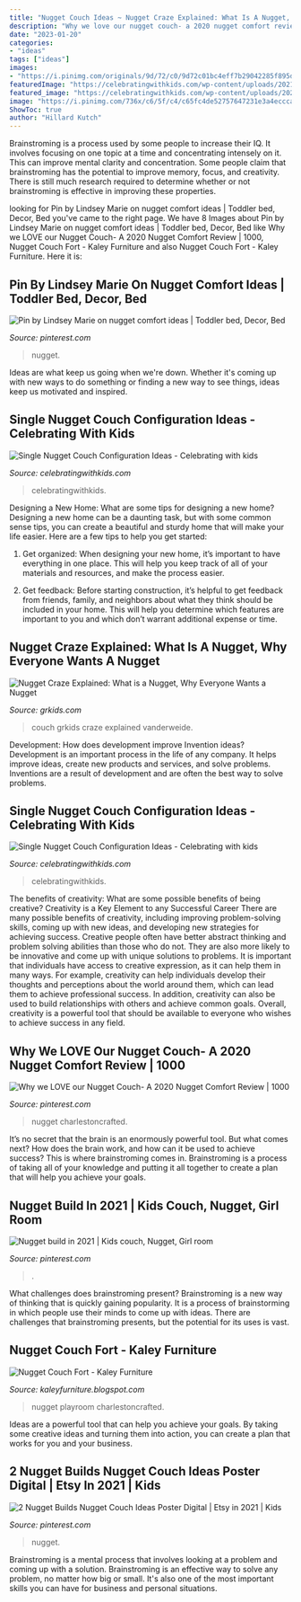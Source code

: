 ```yaml
---
title: "Nugget Couch Ideas ~ Nugget Craze Explained: What Is A Nugget, Why Everyone Wants A Nugget"
description: "Why we love our nugget couch- a 2020 nugget comfort review"
date: "2023-01-20"
categories:
- "ideas"
tags: ["ideas"]
images:
- "https://i.pinimg.com/originals/9d/72/c0/9d72c01bc4eff7b29042285f895d6110.jpg"
featuredImage: "https://celebratingwithkids.com/wp-content/uploads/2021/07/Charleston-Crafted-12-768x847.jpg"
featured_image: "https://celebratingwithkids.com/wp-content/uploads/2021/07/Charleston-Crafted-06-1536x858.jpg"
image: "https://i.pinimg.com/736x/c6/5f/c4/c65fc4de52757647231e3a4ecccacee7.jpg"
ShowToc: true
author: "Hillard Kutch"
---
```



Brainstroming is a process used by some people to increase their IQ. It involves focusing on one topic at a time and concentrating intensely on it. This can improve mental clarity and concentration. Some people claim that brainstroming has the potential to improve memory, focus, and creativity. There is still much research required to determine whether or not brainstroming is effective in improving these properties.

	

		
looking for Pin by Lindsey Marie on nugget comfort ideas | Toddler bed, Decor, Bed you've came to the right page. We have 8 Images about Pin by Lindsey Marie on nugget comfort ideas | Toddler bed, Decor, Bed like Why we LOVE our Nugget Couch- A 2020 Nugget Comfort Review | 1000, Nugget Couch Fort - Kaley Furniture and also Nugget Couch Fort - Kaley Furniture. Here it is:
		
    
## Pin By Lindsey Marie On Nugget Comfort Ideas | Toddler Bed, Decor, Bed

<img loading=lazy src="https://i.pinimg.com/736x/6b/b6/86/6bb6864272ba5003857958507f8d0ea3.jpg" onerror="this.onerror=null;this.src='https://tse1.mm.bing.net/th?id=OIP.wuxlWK-QEMnh4iaSbndiRQHaJ3&amp;pid=15.1';" alt="Pin by Lindsey Marie on nugget comfort ideas | Toddler bed, Decor, Bed">

_Source: pinterest.com_

>nugget. 

	

Ideas are what keep us going when we're down. Whether it's coming up with new ways to do something or finding a new way to see things, ideas keep us motivated and inspired.

    
## Single Nugget Couch Configuration Ideas - Celebrating With Kids

<img loading=lazy src="https://celebratingwithkids.com/wp-content/uploads/2021/07/Charleston-Crafted-12-768x847.jpg" onerror="this.onerror=null;this.src='https://tse2.mm.bing.net/th?id=OIP.nC5Z4OQabjTZMkkXsSu6fAHaIK&amp;pid=15.1';" alt="Single Nugget Couch Configuration Ideas - Celebrating with kids">

_Source: celebratingwithkids.com_

>celebratingwithkids. 

	

Designing a New Home: What are some tips for designing a new home?
Designing a new home can be a daunting task, but with some common sense tips, you can create a beautiful and sturdy home that will make your life easier. Here are a few tips to help you get started:
1. Get organized: When designing your new home, it’s important to have everything in one place. This will help you keep track of all of your materials and resources, and make the process easier.

2. Get feedback: Before starting construction, it’s helpful to get feedback from friends, family, and neighbors about what they think should be included in your home. This will help you determine which features are important to you and which don’t warrant additional expense or time.


    
## Nugget Craze Explained: What Is A Nugget, Why Everyone Wants A Nugget

<img loading=lazy src="https://grkids.com/wp-content/uploads/2020/11/nugget-couch.jpg" onerror="this.onerror=null;this.src='https://tse3.mm.bing.net/th?id=OIP.bxBbDHQW99mk2_qaEIM6yAHaFj&amp;pid=15.1';" alt="Nugget Craze Explained: What is a Nugget, Why Everyone Wants a Nugget">

_Source: grkids.com_

>couch grkids craze explained vanderweide. 

	

Development: How does development improve Invention ideas?
Development is an important process in the life of any company. It helps improve ideas, create new products and services, and solve problems. Inventions are a result of development and are often the best way to solve problems.

    
## Single Nugget Couch Configuration Ideas - Celebrating With Kids

<img loading=lazy src="https://celebratingwithkids.com/wp-content/uploads/2021/07/Charleston-Crafted-06-1536x858.jpg" onerror="this.onerror=null;this.src='https://tse4.mm.bing.net/th?id=OIP.hVFTlUgssF0fpFmRIbzTAgHaEI&amp;pid=15.1';" alt="Single Nugget Couch Configuration Ideas - Celebrating with kids">

_Source: celebratingwithkids.com_

>celebratingwithkids. 

	

The benefits of creativity: What are some possible benefits of being creative?
Creativity is a Key Element to any Successful Career
There are many possible benefits of creativity, including improving problem-solving skills, coming up with new ideas, and developing new strategies for achieving success. Creative people often have better abstract thinking and problem solving abilities than those who do not. They are also more likely to be innovative and come up with unique solutions to problems. It is important that individuals have access to creative expression, as it can help them in many ways. For example, creativity can help individuals develop their thoughts and perceptions about the world around them, which can lead them to achieve professional success. In addition, creativity can also be used to build relationships with others and achieve common goals. Overall, creativity is a powerful tool that should be available to everyone who wishes to achieve success in any field.

    
## Why We LOVE Our Nugget Couch- A 2020 Nugget Comfort Review | 1000

<img loading=lazy src="https://i.pinimg.com/originals/9d/72/c0/9d72c01bc4eff7b29042285f895d6110.jpg" onerror="this.onerror=null;this.src='https://tse3.mm.bing.net/th?id=OIP.E0l86W_Y-UNMka42e43udwHaFj&amp;pid=15.1';" alt="Why we LOVE our Nugget Couch- A 2020 Nugget Comfort Review | 1000">

_Source: pinterest.com_

>nugget charlestoncrafted. 

	

It’s no secret that the brain is an enormously powerful tool. But what comes next? How does the brain work, and how can it be used to achieve success? This is where brainstroming comes in. Brainstroming is a process of taking all of your knowledge and putting it all together to create a plan that will help you achieve your goals.

    
## Nugget Build In 2021 | Kids Couch, Nugget, Girl Room

<img loading=lazy src="https://i.pinimg.com/736x/33/fc/8c/33fc8cc220b3c3b57a545394b7183485.jpg" onerror="this.onerror=null;this.src='https://tse3.mm.bing.net/th?id=OIP.tAmq80F3EQAro2Lo6oA1BgHaJ4&amp;pid=15.1';" alt="Nugget build in 2021 | Kids couch, Nugget, Girl room">

_Source: pinterest.com_

>. 

	

What challenges does brainstroming present?
Brainstroming is a new way of thinking that is quickly gaining popularity. It is a process of brainstorming in which people use their minds to come up with ideas. There are challenges that brainstroming presents, but the potential for its uses is vast.

    
## Nugget Couch Fort - Kaley Furniture

<img loading=lazy src="https://i.pinimg.com/originals/09/5e/2a/095e2a92378c498b27d9cf4c28e310f7.jpg" onerror="this.onerror=null;this.src='https://tse3.mm.bing.net/th?id=OIP.qhZ-lxfj8d1SKnJAqTu9TwHaFj&amp;pid=15.1';" alt="Nugget Couch Fort - Kaley Furniture">

_Source: kaleyfurniture.blogspot.com_

>nugget playroom charlestoncrafted. 

	

Ideas are a powerful tool that can help you achieve your goals. By taking some creative ideas and turning them into action, you can create a plan that works for you and your business.

    
## 2 Nugget Builds Nugget Couch Ideas Poster Digital | Etsy In 2021 | Kids

<img loading=lazy src="https://i.pinimg.com/736x/c6/5f/c4/c65fc4de52757647231e3a4ecccacee7.jpg" onerror="this.onerror=null;this.src='https://tse4.mm.bing.net/th?id=OIP.9zVIqDOdFIuimuaXXvf5-wHaJQ&amp;pid=15.1';" alt="2 Nugget Builds Nugget Couch Ideas Poster Digital | Etsy in 2021 | Kids">

_Source: pinterest.com_

>nugget. 

	

Brainstroming is a mental process that involves looking at a problem and coming up with a solution. Brainstroming is an effective way to solve any problem, no matter how big or small. It's also one of the most important skills you can have for business and personal situations.

